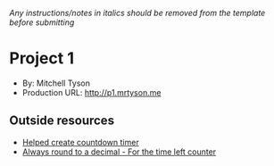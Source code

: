 *Any instructions/notes in italics should be removed from the template before submitting* 

# Project 1
+ By: Mitchell Tyson
+ Production URL: <http://p1.mrtyson.me>

## Outside resources
* [Helped create countdown timer](https://www.w3schools.com/howto/howto_js_countdown.asp)
* [Always round to a decimal - For the time left counter](https://stackoverflow.com/questions/11832914/round-to-at-most-2-decimal-places-only-if-necessary)
